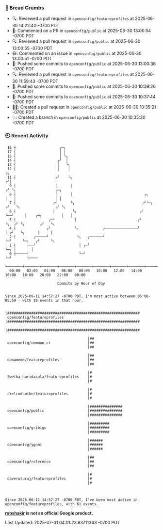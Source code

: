 ### 🍞 Bread Crumbs

 * 🔍: Reviewed a pull request in  `openconfig/featureprofiles` at 2025-06-30 14:22:40 -0700 PDT
 * 💬: Commented on a PR in  `openconfig/public` at 2025-06-30 13:00:54 -0700 PDT
 * 🔍: Reviewed a pull request in  `openconfig/public` at 2025-06-30 13:00:55 -0700 PDT
 * 😃: Commented on an issue in `openconfig/public` at 2025-06-30 13:00:51 -0700 PDT
 * 🚢: Pushed some commits to `openconfig/public` at 2025-06-30 13:00:36 -0700 PDT
 * 🔍: Reviewed a pull request in  `openconfig/featureprofiles` at 2025-06-30 11:59:43 -0700 PDT
 * 🚢: Pushed some commits to `openconfig/public` at 2025-06-30 10:39:26 -0700 PDT
 * 🚢: Pushed some commits to `openconfig/public` at 2025-06-30 10:37:44 -0700 PDT
 * ✍🏼: Created a pull request in `openconfig/public` at 2025-06-30 10:35:21 -0700 PDT
 * 💥: Created a branch in `openconfig/public` at 2025-06-30 10:35:20 -0700 PDT

### 🕘 Recent Activity
```
 18 ┼                    ╭─╮
 17 ┤                    │ │
 15 ┤                    │ ╰╮
 14 ┤                   ╭╯  │
 13 ┤                   │   ╰╮
 12 ┤                   │    │                                           ╭╮
 11 ┤                  ╭╯    ╰╮                                         ╭╯│
  9 ┤                  │      │                                        ╭╯ ╰╮                  ╭─╮
  8 ┤                  │      │                                 ╭╮     │   │                  │ │
  7 ┤                 ╭╯      ╰╮                               ╭╯╰─╮  ╭╯   ╰╮                ╭╯ ╰╮
  6 ┤                 │        ╰╮                             ╭╯   ╰──╯     │    ╭─╮         │   │
  5 ┤               ╭─╯         │                            ╭╯             ╰╮  ╭╯ ╰╮       ╭╯   ╰╮
  4 ┤              ╭╯           ╰╮           ╭───────────────╯               │ ╭╯   ╰╮      │     │
  2 ┤        ╭─────╯             ╰╮   ╭──────╯                               ╰─╯     ╰─╮   ╭╯     ╰╮
  1 ┤     ╭──╯                    │ ╭─╯                                                ╰─╮ │       │
  0 ┼─────╯                       ╰─╯                                                    ╰─╯       ╰────
    +───────+───────+───────+───────+───────+───────+───────+───────+───────+───────+───────+───────+────
  00:00   02:00   04:00   06:00   08:00   10:00   12:00   14:00   16:00   18:00   20:00   22:00   00:00   

						Commits by Hour of Day


Since 2025-06-11 14:57:27 -0700 PDT, I'm most active between 05:00-05:59 - with 19 events in that hour.

```



```
                                      |#############################################################
 openconfig/featureprofiles           |#############################################################
                                      |#############################################################

                                      |##
 openconfig/common-ci                 |##
                                      |##

                                      |##
 danameme/featureprofiles             |##
                                      |##

                                      |#
 Swetha-haridasula/featureprofiles    |#
                                      |#

                                      |#
 axelrod-mike/featureprofiles         |#
                                      |#

                                      |###############
 openconfig/public                    |###############
                                      |###############

                                      |#########
 openconfig/gribigo                   |#########
                                      |#########

                                      |######
 openconfig/ygnmi                     |######
                                      |######

                                      |##
 openconfig/reference                 |##
                                      |##

                                      |#
 daveruturaj/featureprofiles          |#
                                      |#



Since 2025-06-11 14:57:27 -0700 PDT, I've been most active in openconfig/featureprofiles, with 61 events.

```
**[robshakir](mailto:robjs@google.com) is not an official Google product.**  


Last Updated: 2025-07-01 04:01:23.83711343 -0700 PDT
